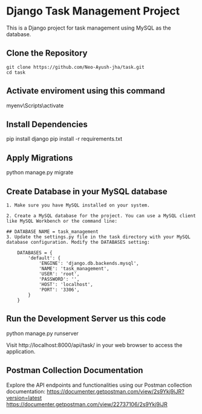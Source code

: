 # Django Task Management Project

This is a Django project for task management using MySQL as the database.

## Clone the Repository

```
git clone https://github.com/Neo-Ayush-jha/task.git
cd task
```
## Activate enviroment using this command

myenv\Scripts\activate



## Install Dependencies
pip install django
pip install -r requirements.txt


## Apply Migrations

python manage.py migrate

## Create Database in your MySQL database

    1. Make sure you have MySQL installed on your system.

    2. Create a MySQL database for the project. You can use a MySQL client like MySQL Workbench or the command line:

    ## DATABASE NAME = task_management
    3. Update the settings.py file in the task directory with your MySQL database configuration. Modify the DATABASES setting:

        DATABASES = {
            'default': {
                'ENGINE': 'django.db.backends.mysql',
                'NAME': 'task_management',
                'USER': 'root',
                'PASSWORD': '',
                'HOST': 'localhost',
                'PORT': '3306',
            }
        }


## Run the Development Server us this code

python manage.py runserver


Visit http://localhost:8000/api/task/ in your web browser to access the application.



## Postman Collection Documentation

Explore the API endpoints and functionalities using our Postman collection documentation: 
https://documenter.getpostman.com/view/2s9Ykj9iJR?version=latest
https://documenter.getpostman.com/view/22737106/2s9Ykj9iJR
